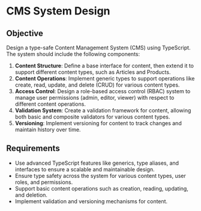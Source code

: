 # CMS System Design

## Objective
Design a type-safe Content Management System (CMS) using TypeScript. The system should include the following components:

1. **Content Structure**: Define a base interface for content, then extend it to support different content types, such as Articles and Products.
2. **Content Operations**: Implement generic types to support operations like create, read, update, and delete (CRUD) for various content types.
3. **Access Control**: Design a role-based access control (RBAC) system to manage user permissions (admin, editor, viewer) with respect to different content operations.
4. **Validation System**: Create a validation framework for content, allowing both basic and composite validators for various content types.
5. **Versioning**: Implement versioning for content to track changes and maintain history over time.

## Requirements
- Use advanced TypeScript features like generics, type aliases, and interfaces to ensure a scalable and maintainable design.
- Ensure type safety across the system for various content types, user roles, and permissions.
- Support basic content operations such as creation, reading, updating, and deletion.
- Implement validation and versioning mechanisms for content.
